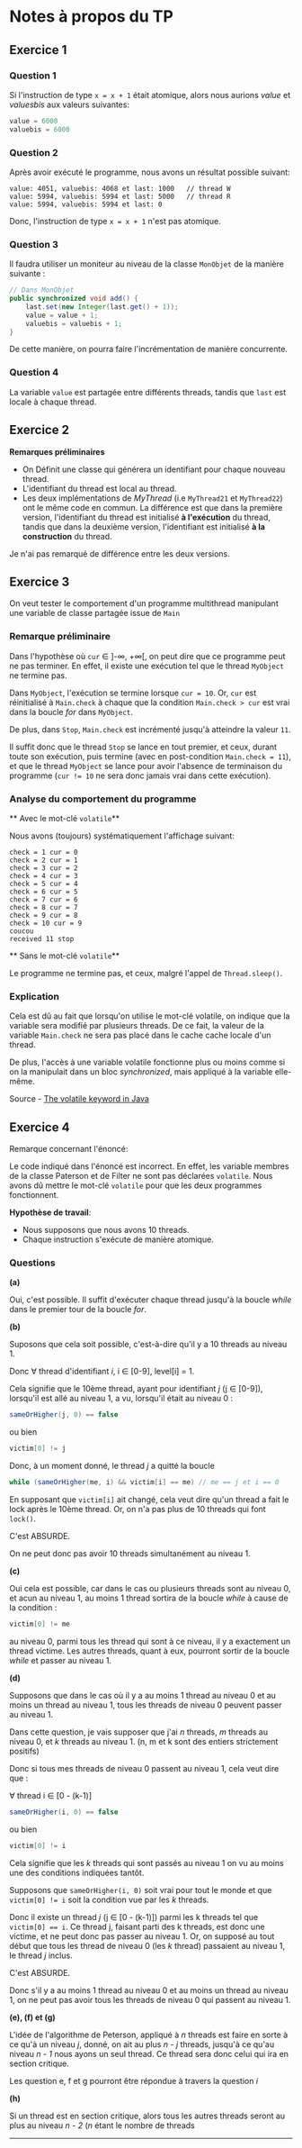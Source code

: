
# Notes à propos du TP #

## Exercice 1 ##

### Question 1 ###

Si l'instruction de type ``` x = x + 1 ``` était atomique, alors nous aurions *value*
et *valuesbis* aux valeurs suivantes:

```java
value = 6000
valuebis = 6000
```

### Question 2 ###

Après avoir exécuté le programme, nous avons un résultat possible suivant:

```
value: 4051, valuebis: 4068 et last: 1000   // thread W
value: 5994, valuebis: 5994 et last: 5000   // thread R
value: 5994, valuebis: 5994 et last: 0
```

Donc, l'instruction de type ``` x = x + 1 ``` n'est pas atomique.

### Question 3 ###

Il faudra utiliser un moniteur au niveau de la classe ```MonObjet``` de la manière suivante :

```java
// Dans MonObjet
public synchronized void add() {
    last.set(new Integer(last.get() + 1));
    value = value + 1;
    valuebis = valuebis + 1;
}
```
De cette manière, on pourra faire l'incrémentation de manière concurrente.

### Question 4 ###

La variable ```value``` est partagée entre différents threads, tandis que ```last``` est locale à chaque thread.

## Exercice 2 ##

**Remarques préliminaires**

- On Définit une classe qui générera un identifiant pour chaque nouveau thread.
- L'identifiant du thread est local au thread.
- Les deux implémentations de *MyThread* (i.e ```MyThread21``` et ```MyThread22```) ont le même code en commun.
La différence est que dans la première version, l'identifiant du thread est initialisé **à l'exécution** du thread,
tandis que dans la deuxième version, l'identifiant est initialisé **à la construction** du thread.

Je n'ai pas remarqué de différence entre les deux versions.

## Exercice 3 ##

On veut tester le comportement d'un programme multithread manipulant une variable
de classe partagée issue de ```Main```

### Remarque préliminaire ###

Dans l'hypothèse où ```cur``` ∈ ]-∞, +∞[, on peut dire que ce programme peut ne pas terminer.
En effet, il existe une exécution tel que le thread ```MyObject``` ne termine pas.

Dans ```MyObject```, l'exécution se termine lorsque ```cur = 10```. Or, ```cur```
est réinitialisé à ```Main.check``` à chaque que la condition ```Main.check > cur```
est vrai dans la boucle *for* dans ```MyObject```.

De plus, dans ```Stop```, ```Main.check``` est incrémenté jusqu'à atteindre la valeur ```11```.

Il suffit donc que le thread ```Stop``` se lance en tout premier, et ceux,
durant toute son exécution, puis termine (avec en post-condition ```Main.check = 11```),
et que le thread ```MyObject``` se lance pour avoir l'absence de terminaison du programme
(```cur != 10``` ne sera donc jamais vrai dans cette exécution).

### Analyse du comportement du programme ###

** Avec le mot-clé ```volatile```**

Nous avons (toujours) systématiquement l'affichage suivant:

```
check = 1 cur = 0
check = 2 cur = 1
check = 3 cur = 2
check = 4 cur = 3
check = 5 cur = 4
check = 6 cur = 5
check = 7 cur = 6
check = 8 cur = 7
check = 9 cur = 8
check = 10 cur = 9
coucou
received 11 stop

```

** Sans le mot-clé ```volatile```**

Le programme ne termine pas, et ceux, malgré l'appel de ```Thread.sleep()```.

### Explication ###

Cela est dû au fait que lorsqu'on utilise le mot-clé volatile, on indique que la variable sera modifié par plusieurs threads.
De ce fait, la valeur de la variable ```Main.check``` ne sera pas placé dans le cache cache locale d'un thread.

De plus, l'accès à une variable volatile fonctionne plus ou moins comme si on la manipulait dans un bloc *synchronized*,
mais appliqué à la variable elle-même.

Source - [The volatile keyword in Java]

## Exercice 4 ##

Remarque concernant l'énoncé:

Le code indiqué dans l'énoncé est incorrect. En effet, les variable membres de la classe
Paterson et de Filter ne sont pas déclarées ```volatile```.
Nous avons dû mettre le mot-clé ```volatile``` pour que les deux programmes fonctionnent.

**Hypothèse de travail**:

- Nous supposons que nous avons 10 threads.
- Chaque instruction s'exécute de manière atomique.


### Questions ###

**(a)**

Oui, c'est possible. Il suffit d'exécuter chaque thread jusqu'à la boucle *while*
dans le premier tour de la boucle *for*.

**(b)**

Suposons que cela soit possible, c'est-à-dire qu'il y a 10 threads au niveau 1.

Donc ∀ thread d'identifiant *i*, i ∈ [0-9], level[i] = 1.

Cela signifie que le 10ème thread, ayant pour identifiant *j* (j ∈ [0-9]),
lorsqu'il est allé au niveau 1, a vu, lorsqu'il était au niveau 0 :

```java
sameOrHigher(j, 0) == false
```
ou bien
```java
victim[0] != j
```

Donc, à un moment donné, le thread *j* a quitté la boucle
```java
while (sameOrHigher(me, i) && victim[i] == me) // me == j et i == 0
```
En supposant que ```victim[i]``` ait changé, cela veut dire qu'un thread a fait
le lock après le 10ème thread. Or, on n'a pas plus de 10 threads qui font ```lock()```.

C'est ABSURDE.

On ne peut donc pas avoir 10 threads simultanément au niveau 1.

**(c)**

Oui cela est possible, car dans le cas ou plusieurs threads sont au niveau 0,
et acun au niveau 1, au moins 1 thread sortira de la boucle *while* à cause de la condition :

```java
victim[0] != me
```
au niveau 0, parmi tous les thread qui sont à ce niveau, il y a exactement un thread victime.
Les autres threads, quant à eux, pourront sortir de la boucle *while* et passer au niveau 1.

**(d)**

Supposons que dans le cas où il y a au moins 1 thread au niveau 0 et au moins
un thread au niveau 1, tous les threads de niveau 0 peuvent passer au niveau 1.

Dans cette question, je vais supposer que j'ai *n* threads, *m* threads au niveau 0,
et *k* threads au niveau 1. (n, m et k sont des entiers strictement positifs)

Donc si tous mes threads de niveau 0 passent au niveau 1, cela veut dire que :

∀ thread i ∈ [0 - (k-1)]

```java
sameOrHigher(i, 0) == false
```
ou bien
```java
victim[0] != i
```

Cela signifie que les *k* threads qui sont passés au niveau 1 on vu au moins une des
conditions indiquées tantôt.

Supposons que ```sameOrHigher(i, 0)``` soit vrai pour tout le monde
et que ```victim[0] != i``` soit la condition vue par les *k* threads.

Donc il existe un thread *j* (j ∈ [0 - (k-1)]) parmi les k threads
tel que ```victim[0] == i```. Ce thread j, faisant parti des k threads,
est donc une victime, et ne peut donc pas passer au niveau 1. Or, on supposé au tout début
que tous les thread de niveau 0 (les *k* thread) passaient au niveau 1, le thread *j* inclus.

C'est ABSURDE.

Donc s'il y a au moins 1 thread au niveau 0 et au moins
un thread au niveau 1, on ne peut pas avoir tous les threads de niveau 0 qui passent au niveau 1.

**(e), (f) et (g)**

L'idée de l'algorithme de Peterson, appliqué à *n* threads est faire en sorte à ce qu'à
un niveau *j*, donné, on ait au plus *n - j* threads, jusqu'à ce qu'au niveau *n - 1*
nous ayons un seul thread. Ce thread sera donc celui qui ira en section critique.

Les question e, f et g pourront être répondue à travers la question *i*

**(h)**

Si un thread est en section critique, alors tous les autres threads seront au plus
au niveau *n - 2* (*n* étant le nombre de threads

---

[spec]: https://docs.oracle.com/javase/specs/jls/se7/html/jls-4.html#jls-4.2
[The volatile keyword in Java]: https://javamex.com/tutorials/synchronization_volatile.shtml
